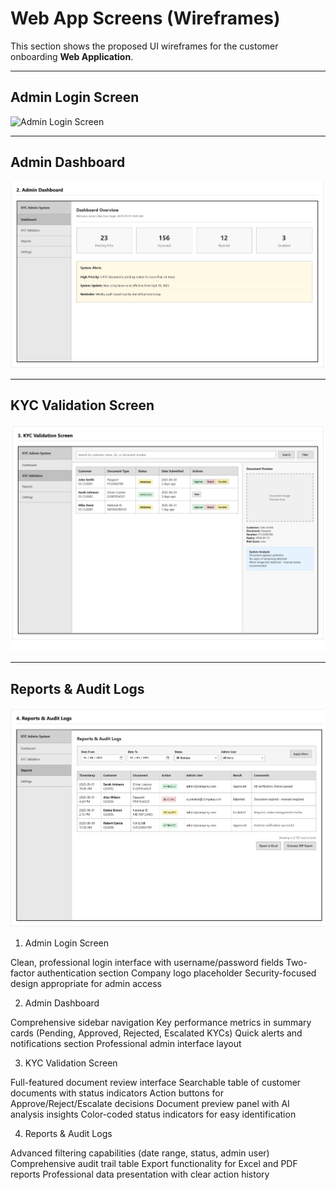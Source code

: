 # Web App Screens (Wireframes)

This section shows the proposed UI wireframes for the customer onboarding **Web Application**.

---

## Admin Login Screen
![Admin Login Screen](Wireframes%20Admin%20Login.png)

---

## Admin Dashboard
![Admin Dashboard](Wireframes-Admin-Dashboard.png)

---

## KYC Validation Screen
![KYC Validation Screen](Wireframes-KYC-Validation.png)

---

## Reports & Audit Logs
![Reports & Audit Logs](Wireframes-Reports-Audit-Logs.png)




1. Admin Login Screen

Clean, professional login interface with username/password fields
Two-factor authentication section
Company logo placeholder
Security-focused design appropriate for admin access

2. Admin Dashboard

Comprehensive sidebar navigation
Key performance metrics in summary cards (Pending, Approved, Rejected, Escalated KYCs)
Quick alerts and notifications section
Professional admin interface layout

3. KYC Validation Screen

Full-featured document review interface
Searchable table of customer documents with status indicators
Action buttons for Approve/Reject/Escalate decisions
Document preview panel with AI analysis insights
Color-coded status indicators for easy identification

4. Reports & Audit Logs

Advanced filtering capabilities (date range, status, admin user)
Comprehensive audit trail table
Export functionality for Excel and PDF reports
Professional data presentation with clear action history
